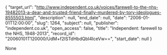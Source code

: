 {
  "target_url": "http://www.independent.co.uk/voices/farewell-to-the-nhs-19482013-a-dear-and-trusted-friend-finally-murdered-by-tory-ideologues-8555503.html", 
  "description": null, 
  "end_date": null, 
  "date": "2006-01-01T12:00:00", 
  "slug": 1264, 
  "subject": null, 
  "publisher": "independent.co.uk", 
  "open_access": false, 
  "title": "Independent: farewell to the NHS, 1948-2013", 
  "record_id": "20060101T120000/UdM+f2ISTdHbdQbI4IceVw==", 
  "start_date": null
}

None
